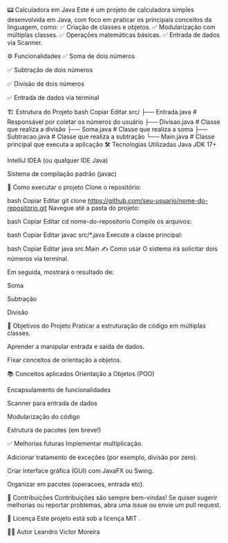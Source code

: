 📟 Calculadora em Java
Este é um projeto de calculadora simples desenvolvida em Java, com foco em praticar os principais conceitos da linguagem, como:
✅ Criação de classes e objetos.
✅ Modularização com múltiplas classes.
✅ Operações matemáticas básicas.
✅ Entrada de dados via Scanner.

⚙️ Funcionalidades
✅ Soma de dois números

✅ Subtração de dois números

✅ Divisão de dois números

✅ Entrada de dados via terminal

🏗️ Estrutura do Projeto
bash
Copiar
Editar
src/
├── Entrada.java     # Responsável por coletar os números do usuário
├── Divisao.java     # Classe que realiza a divisão
├── Soma.java        # Classe que realiza a soma
├── Subtracao.java   # Classe que realiza a subtração
└── Main.java        # Classe principal que executa a aplicação
🛠️ Tecnologias Utilizadas
Java JDK 17+

IntelliJ IDEA (ou qualquer IDE Java)

Sistema de compilação padrão (javac)

🚀 Como executar o projeto
Clone o repositório:

bash
Copiar
Editar
git clone https://github.com/seu-usuario/nome-do-repositorio.git
Navegue até a pasta do projeto:

bash
Copiar
Editar
cd nome-do-repositorio
Compile os arquivos:

bash
Copiar
Editar
javac src/*.java
Execute a classe principal:

bash
Copiar
Editar
java src.Main
✍️ Como usar
O sistema irá solicitar dois números via terminal.

Em seguida, mostrará o resultado de:

Soma

Subtração

Divisão

🎯 Objetivos do Projeto
Praticar a estruturação de código em múltiplas classes.

Aprender a manipular entrada e saída de dados.

Fixar conceitos de orientação a objetos.

📚 Conceitos aplicados
Orientação a Objetos (POO)

Encapsulamento de funcionalidades

Scanner para entrada de dados

Modularização do código

Estrutura de pacotes (em breve!)

✅ Melhorias futuras
 Implementar multiplicação.

 Adicionar tratamento de exceções (por exemplo, divisão por zero).

 Criar interface gráfica (GUI) com JavaFX ou Swing.

 Organizar em pacotes (operacoes, entrada etc).

🤝 Contribuições
Contribuições são sempre bem-vindas!
Se quiser sugerir melhorias ou reportar problemas, abra uma issue ou envie um pull request.

📝 Licença
Este projeto está sob a licença MIT .

👨‍💻 Autor
Leandro Victor Moreira

